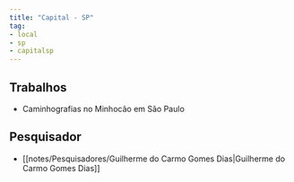 ```yaml
---
title: "Capital - SP"
tag: 
- local
- sp
- capitalsp
---
```


## Trabalhos
- Caminhografias no Minhocão em São Paulo

## Pesquisador
 - [[notes/Pesquisadores/Guilherme do Carmo Gomes Dias|Guilherme do Carmo Gomes Dias]]